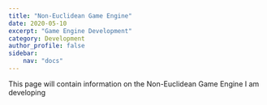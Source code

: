 ```yaml
---
title: "Non-Euclidean Game Engine"
date: 2020-05-10
excerpt: "Game Engine Development"
category: Development
author_profile: false
sidebar:
    nav: "docs"
---
```


This page will contain information on the Non-Euclidean Game Engine I am developing